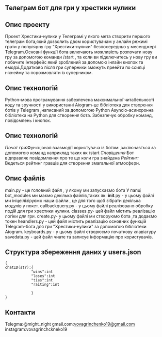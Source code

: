 ## Телеграм бот для гри у хрестики нулики
## Опис проекту
Проект Хрестики-нулики у Телеграмі у якого мета створити першого телеграм бота,який дозволить двом користувачам у анлайн режимі грати у популярну гру "Хрестики-нулики" безпосередньо у  месенджері Telegram.Основні функції бота включають можливість розпочати нову гру за допомогою команди /start , та коли ви підключитесь у нову гру ви побачите Інтерфейс  який зроблений   за допомою інлайн кнопок та емодзі.Додатково після гри суперники зможуть преейти по ссилці нікнейму та порозмовляти із суперником.
## Опис технологій
Python-мова програмування забезпечена максимальної читабельності коду та зручності у використанні
Aiogram-це бібліотека для створення ботів у Telegram ,написаний за допомогою Python
Asyncio-асинхронна бібліотека на Python для створення бота. Забезпечує обробку команд, повідомлень і кнопок.
## Опис технологій
*Почат гри*:Функціонал взаємодії користувача із ботом ,заключається за допомогою команд наприклад таких як /start
*Сповіщення*:Бот відправляє повідомлення про те що коли гра знайдена
*Рейтинг:* Ведеться рейтинг гравців для створення змагальної атмосфери.

## Опис файлів
main.py - це головний файл , у якому ми запускаємо бота
У папці bot_modules ми маємо декілька файлів,таких як:
__init__.py - у цьому файлі ми ініцеілізіруємо наши файли , це для того щоб зібрати декілька модулів у покет.
callbackquery.py - у цьому файлі реалізовано обробку подій для гри хрестики нулики.
classes.py- цей файл містить реалізацію логіки для гри.
create.py- у цьому файлі ми створуюмо бота ,та додаємо токен
heandlers.py - цей файл містить реалізацію основних функцій Telegram-бота для гри "Хрестики-нулики" за допомогою бібліотеки Aiogram.
keyboards.py - у цьому файлі створюємо початкову клавіатуру
savedata.py -  цей файл чиатє та записує інформацію про користувачів.
## Структура збереження даних у users.json

    {
    chatID(str):{
				"wins":int
				"loses":int
				"ties":int
				"raiting":int
	
				}
	}


## Контакти
Telegma:@might_night
gmail.com:vovagrinchenko19@gmail.com
instagram:vovagrinchckneko19
